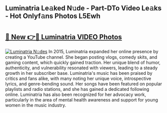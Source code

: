 ## Luminatria Le𝚊ked N𝚞de - Part-DTo Video Le𝚊ks - Hot Onlyf𝚊ns Photos L5Ewh

# <h2><a href="http://ab38694.deff.icu/?id=Luminatria">🔗 New 👉🔴 Luminatria VIDEO Photos</a></h2>

[![Luminatria N𝚞des](https://i.imgur.com/rIISA9y.gif)](http://ab38694.deff.icu/?id=Luminatria)
In 2015, Luminatria expanded her online presence by creating a YouTube channel. She began posting vlogs, comedy skits, and gaming content, which quickly gained traction. Her unique blend of humor, authenticity, and vulnerability resonated with viewers, leading to a steady growth in her subscriber base. Luminatria's music has been praised by critics and fans alike, with many noting her unique voice, introspective lyrics, and genre-bending sound. Her songs have been featured on popular playlists and radio stations, and she has gained a dedicated following online. Luminatria has also been recognized for her advocacy work, particularly in the area of mental health awareness and support for young women in the music industry.
